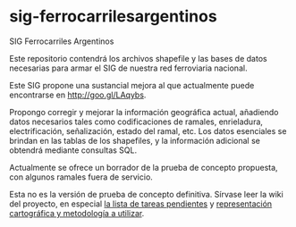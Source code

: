# sig-ferrocarrilesargentinos
SIG Ferrocarriles Argentinos

Este repositorio contendrá los archivos shapefile y las bases de datos 
necesarias para armar el SIG de nuestra red ferroviaria nacional.

Este SIG propone una sustancial mejora al que actualmente puede encontrarse en
http://goo.gl/LAqybs.

Propongo corregir y mejorar la información geográfica actual, añadiendo datos
necesarios tales como codificaciones de ramales, enrieladura, electrificación,
señalización, estado del ramal, etc. Los datos esenciales se brindan en las
tablas de los shapefiles, y la información adicional se obtendrá mediante
consultas SQL.

Actualmente se ofrece un borrador de la prueba de concepto propuesta, con
algunos ramales fuera de servicio.

Esta no es la versión de prueba de concepto definitiva. Sírvase leer la wiki
del proyecto, en especial [la lista de tareas pendientes](https://github.com/arielsbecker/sig-ferrocarrilesargentinos/wiki/Lista-de-tareas-pendientes) y
[representación cartográfica y metodología a utilizar](https://github.com/arielsbecker/sig-ferrocarrilesargentinos/wiki/Normativa-de-representaci%C3%B3n-cartogr%C3%A1fica-y-metodolog%C3%ADa-a-seguir).
